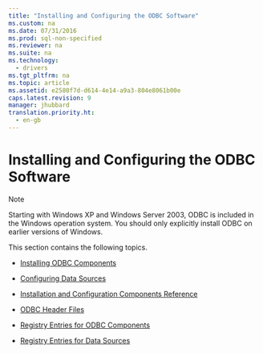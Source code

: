 ```yaml
---
title: "Installing and Configuring the ODBC Software"
ms.custom: na
ms.date: 07/31/2016
ms.prod: sql-non-specified
ms.reviewer: na
ms.suite: na
ms.technology: 
  - drivers
ms.tgt_pltfrm: na
ms.topic: article
ms.assetid: e2580f7d-d614-4e14-a9a3-804e8061b00e
caps.latest.revision: 9
manager: jhubbard
translation.priority.ht: 
  - en-gb
---
```

# Installing and Configuring the ODBC Software
> [!NOTE]  
>  Starting with Windows XP and Windows Server 2003, ODBC is included in the Windows operation system. You should only explicitly install ODBC on earlier versions of Windows.  
  
 This section contains the following topics.  
  
-   [Installing ODBC Components](../content/Installing-ODBC-Components.md)  
  
-   [Configuring Data Sources](../content/Configuring-Data-Sources.md)  
  
-   [Installation and Configuration Components Reference](../content/Installation-and-Configuration-Components-Reference.md)  
  
-   [ODBC Header Files](../content/ODBC-Header-Files.md)  
  
-   [Registry Entries for ODBC Components](../content/Registry-Entries-for-ODBC-Components.md)  
  
-   [Registry Entries for Data Sources](../content/Registry-Entries-for-Data-Sources.md)